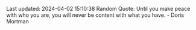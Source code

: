 Last updated: 2024-04-02 15:10:38
Random Quote: Until you make peace with who you are, you will never be content with what you have. - Doris Mortman